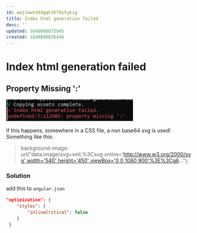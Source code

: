 ```yaml
---
id: wwjzwwtd44gqt3h70y5ykig
title: Index html generation failed
desc: ''
updated: 1646808875945
created: 1646806836446
---
```


# Index html generation failed

## Property Missing ':'
![](assets/images/index-html-gen-failed.png)

If this happens, somewhere in a CSS file, a non base64 svg is used!
Something like this:
> background-image: url("data:image/svg+xml,%3Csvg xmlns='http://www.w3.org/2000/svg' width='540' height='450' viewBox='0 0 1080 900'%3E%3Cg6...");

### Solution
add this to `angular.json`
```json
"optimization": {
	"styles": {
		"inlineCritical": false
	}
 }
```

